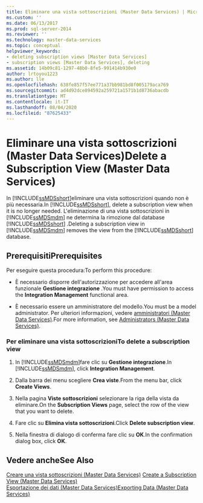 ```yaml
---
title: Eliminare una vista sottoscrizioni (Master Data Services) | Microsoft Docs
ms.custom: ''
ms.date: 06/13/2017
ms.prod: sql-server-2014
ms.reviewer: ''
ms.technology: master-data-services
ms.topic: conceptual
helpviewer_keywords:
- deleting subscription views [Master Data Services]
- subscription views [Master Data Services], deleting
ms.assetid: 14b09c81-1297-48b0-8fe5-991414b930e0
author: lrtoyou1223
ms.author: lle
ms.openlocfilehash: 638fe857f57ee771a37bb981bd8f005179aca769
ms.sourcegitcommit: ad4d92dce894592a259721a1571b1d8736abacdb
ms.translationtype: MT
ms.contentlocale: it-IT
ms.lasthandoff: 08/04/2020
ms.locfileid: "87625433"
---
```

# <a name="delete-a-subscription-view-master-data-services"></a><span data-ttu-id="23aae-102">Eliminare una vista sottoscrizioni (Master Data Services)</span><span class="sxs-lookup"><span data-stu-id="23aae-102">Delete a Subscription View (Master Data Services)</span></span>
  <span data-ttu-id="23aae-103">In [!INCLUDE[ssMDSshort](../includes/ssmdsshort-md.md)]eliminare una vista sottoscrizioni quando non è più necessaria.</span><span class="sxs-lookup"><span data-stu-id="23aae-103">In [!INCLUDE[ssMDSshort](../includes/ssmdsshort-md.md)], delete a subscription view when it is no longer needed.</span></span> <span data-ttu-id="23aae-104">L'eliminazione di una vista sottoscrizioni in [!INCLUDE[ssMDSmdm](../includes/ssmdsmdm-md.md)] ne determina la rimozione dal database [!INCLUDE[ssMDSshort](../includes/ssmdsshort-md.md)] .</span><span class="sxs-lookup"><span data-stu-id="23aae-104">Deleting a subscription view in [!INCLUDE[ssMDSmdm](../includes/ssmdsmdm-md.md)] removes the view from the [!INCLUDE[ssMDSshort](../includes/ssmdsshort-md.md)] database.</span></span>  
  
## <a name="prerequisites"></a><span data-ttu-id="23aae-105">Prerequisiti</span><span class="sxs-lookup"><span data-stu-id="23aae-105">Prerequisites</span></span>  
 <span data-ttu-id="23aae-106">Per eseguire questa procedura:</span><span class="sxs-lookup"><span data-stu-id="23aae-106">To perform this procedure:</span></span>  
  
-   <span data-ttu-id="23aae-107">È necessario disporre dell'autorizzazione per accedere all'area funzionale **Gestione integrazione** .</span><span class="sxs-lookup"><span data-stu-id="23aae-107">You must have permission to access the **Integration Management** functional area.</span></span>  
  
-   <span data-ttu-id="23aae-108">È necessario essere un amministratore del modello.</span><span class="sxs-lookup"><span data-stu-id="23aae-108">You must be a model administrator.</span></span> <span data-ttu-id="23aae-109">Per ulteriori informazioni, vedere [amministratori &#40;Master Data Services&#41;](administrators-master-data-services.md).</span><span class="sxs-lookup"><span data-stu-id="23aae-109">For more information, see [Administrators &#40;Master Data Services&#41;](administrators-master-data-services.md).</span></span>  
  
### <a name="to-delete-a-subscription-view"></a><span data-ttu-id="23aae-110">Per eliminare una vista sottoscrizioni</span><span class="sxs-lookup"><span data-stu-id="23aae-110">To delete a subscription view</span></span>  
  
1.  <span data-ttu-id="23aae-111">In [!INCLUDE[ssMDSmdm](../includes/ssmdsmdm-md.md)]fare clic su **Gestione integrazione**.</span><span class="sxs-lookup"><span data-stu-id="23aae-111">In [!INCLUDE[ssMDSmdm](../includes/ssmdsmdm-md.md)], click **Integration Management**.</span></span>  
  
2.  <span data-ttu-id="23aae-112">Dalla barra dei menu scegliere **Crea viste**.</span><span class="sxs-lookup"><span data-stu-id="23aae-112">From the menu bar, click **Create Views**.</span></span>  
  
3.  <span data-ttu-id="23aae-113">Nella pagina **Viste sottoscrizioni** selezionare la riga della vista da eliminare.</span><span class="sxs-lookup"><span data-stu-id="23aae-113">On the **Subscription Views** page, select the row of the view that you want to delete.</span></span>  
  
4.  <span data-ttu-id="23aae-114">Fare clic su **Elimina vista sottoscrizioni**.</span><span class="sxs-lookup"><span data-stu-id="23aae-114">Click **Delete subscription view**.</span></span>  
  
5.  <span data-ttu-id="23aae-115">Nella finestra di dialogo di conferma fare clic su **OK**.</span><span class="sxs-lookup"><span data-stu-id="23aae-115">In the confirmation dialog box, click **OK**.</span></span>  
  
## <a name="see-also"></a><span data-ttu-id="23aae-116">Vedere anche</span><span class="sxs-lookup"><span data-stu-id="23aae-116">See Also</span></span>  
 <span data-ttu-id="23aae-117">[Creare una vista sottoscrizioni &#40;Master Data Services&#41;](create-a-subscription-view-to-export-data-master-data-services.md) </span><span class="sxs-lookup"><span data-stu-id="23aae-117">[Create a Subscription View &#40;Master Data Services&#41;](create-a-subscription-view-to-export-data-master-data-services.md) </span></span>  
 [<span data-ttu-id="23aae-118">Esportazione dei dati &#40;Master Data Services&#41;</span><span class="sxs-lookup"><span data-stu-id="23aae-118">Exporting Data &#40;Master Data Services&#41;</span></span>](overview-exporting-data-master-data-services.md)  
  
  
